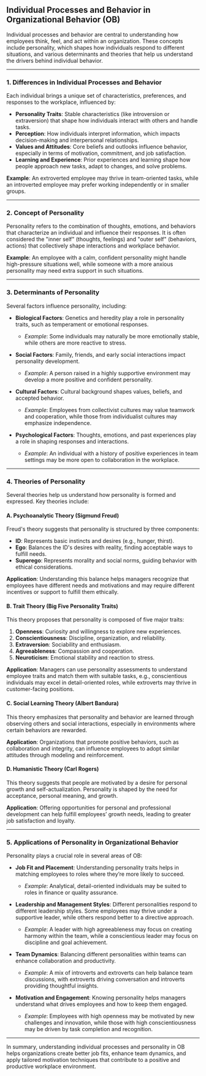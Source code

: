 ## Individual Processes and Behavior in Organizational Behavior (OB)

Individual processes and behavior are central to understanding how employees think, feel, and act within an organization. These concepts include personality, which shapes how individuals respond to different situations, and various determinants and theories that help us understand the drivers behind individual behavior.

---

### 1. Differences in Individual Processes and Behavior

Each individual brings a unique set of characteristics, preferences, and responses to the workplace, influenced by:

- **Personality Traits**: Stable characteristics (like introversion or extraversion) that shape how individuals interact with others and handle tasks.
- **Perception**: How individuals interpret information, which impacts decision-making and interpersonal relationships.
- **Values and Attitudes**: Core beliefs and outlooks influence behavior, especially in terms of motivation, commitment, and job satisfaction.
- **Learning and Experience**: Prior experiences and learning shape how people approach new tasks, adapt to changes, and solve problems.

**Example**: An extroverted employee may thrive in team-oriented tasks, while an introverted employee may prefer working independently or in smaller groups.

---

### 2. Concept of Personality

Personality refers to the combination of thoughts, emotions, and behaviors that characterize an individual and influence their responses. It is often considered the "inner self" (thoughts, feelings) and "outer self" (behaviors, actions) that collectively shape interactions and workplace behavior.

**Example**: An employee with a calm, confident personality might handle high-pressure situations well, while someone with a more anxious personality may need extra support in such situations.

---

### 3. Determinants of Personality

Several factors influence personality, including:

- **Biological Factors**: Genetics and heredity play a role in personality traits, such as temperament or emotional responses.
  - *Example*: Some individuals may naturally be more emotionally stable, while others are more reactive to stress.

- **Social Factors**: Family, friends, and early social interactions impact personality development.
  - *Example*: A person raised in a highly supportive environment may develop a more positive and confident personality.

- **Cultural Factors**: Cultural background shapes values, beliefs, and accepted behavior.
  - *Example*: Employees from collectivist cultures may value teamwork and cooperation, while those from individualist cultures may emphasize independence.

- **Psychological Factors**: Thoughts, emotions, and past experiences play a role in shaping responses and interactions.
  - *Example*: An individual with a history of positive experiences in team settings may be more open to collaboration in the workplace.

---

### 4. Theories of Personality

Several theories help us understand how personality is formed and expressed. Key theories include:

#### A. Psychoanalytic Theory (Sigmund Freud)

Freud's theory suggests that personality is structured by three components:

- **ID**: Represents basic instincts and desires (e.g., hunger, thirst).
- **Ego**: Balances the ID's desires with reality, finding acceptable ways to fulfill needs.
- **Superego**: Represents morality and social norms, guiding behavior with ethical considerations.

**Application**: Understanding this balance helps managers recognize that employees have different needs and motivations and may require different incentives or support to fulfill them ethically.

#### B. Trait Theory (Big Five Personality Traits)

This theory proposes that personality is composed of five major traits:
1. **Openness**: Curiosity and willingness to explore new experiences.
2. **Conscientiousness**: Discipline, organization, and reliability.
3. **Extraversion**: Sociability and enthusiasm.
4. **Agreeableness**: Compassion and cooperation.
5. **Neuroticism**: Emotional stability and reaction to stress.

**Application**: Managers can use personality assessments to understand employee traits and match them with suitable tasks, e.g., conscientious individuals may excel in detail-oriented roles, while extroverts may thrive in customer-facing positions.

#### C. Social Learning Theory (Albert Bandura)

This theory emphasizes that personality and behavior are learned through observing others and social interactions, especially in environments where certain behaviors are rewarded.

**Application**: Organizations that promote positive behaviors, such as collaboration and integrity, can influence employees to adopt similar attitudes through modeling and reinforcement.

#### D. Humanistic Theory (Carl Rogers)

This theory suggests that people are motivated by a desire for personal growth and self-actualization. Personality is shaped by the need for acceptance, personal meaning, and growth.

**Application**: Offering opportunities for personal and professional development can help fulfill employees’ growth needs, leading to greater job satisfaction and loyalty.

---

### 5. Applications of Personality in Organizational Behavior

Personality plays a crucial role in several areas of OB:

- **Job Fit and Placement**: Understanding personality traits helps in matching employees to roles where they’re more likely to succeed.
  - *Example*: Analytical, detail-oriented individuals may be suited to roles in finance or quality assurance.

- **Leadership and Management Styles**: Different personalities respond to different leadership styles. Some employees may thrive under a supportive leader, while others respond better to a directive approach.
  - *Example*: A leader with high agreeableness may focus on creating harmony within the team, while a conscientious leader may focus on discipline and goal achievement.

- **Team Dynamics**: Balancing different personalities within teams can enhance collaboration and productivity.
  - *Example*: A mix of introverts and extroverts can help balance team discussions, with extroverts driving conversation and introverts providing thoughtful insights.

- **Motivation and Engagement**: Knowing personality helps managers understand what drives employees and how to keep them engaged.
  - *Example*: Employees with high openness may be motivated by new challenges and innovation, while those with high conscientiousness may be driven by task completion and recognition.

---

In summary, understanding individual processes and personality in OB helps organizations create better job fits, enhance team dynamics, and apply tailored motivation techniques that contribute to a positive and productive workplace environment.